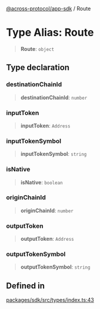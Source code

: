 [@across-protocol/app-sdk](../README.md) / Route

# Type Alias: Route

> **Route**: `object`

## Type declaration

### destinationChainId

> **destinationChainId**: `number`

### inputToken

> **inputToken**: `Address`

### inputTokenSymbol

> **inputTokenSymbol**: `string`

### isNative

> **isNative**: `boolean`

### originChainId

> **originChainId**: `number`

### outputToken

> **outputToken**: `Address`

### outputTokenSymbol

> **outputTokenSymbol**: `string`

## Defined in

[packages/sdk/src/types/index.ts:43](https://github.com/across-protocol/toolkit/blob/d027d7c23e7230b7b5f439570f9efd60c1d715ce/packages/sdk/src/types/index.ts#L43)
